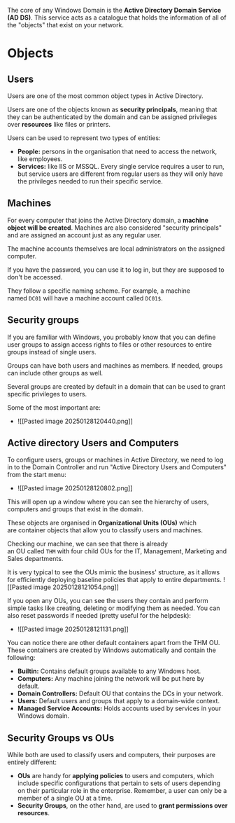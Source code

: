 The core of any Windows Domain is the **Active Directory Domain Service (AD DS)**. This service acts as a catalogue that holds the information of all of the "objects" that exist on your network.

# Objects 

## Users
Users are one of the most common object types in Active Directory. 

Users are one of the objects known as **security principals**, meaning that they can be authenticated by the domain and can be assigned privileges over **resources** like files or printers.

Users can be used to represent two types of entities:
- **People:** persons in the organisation that need to access the network, like employees.
- **Services:** like IIS or MSSQL. Every single service requires a user to run, but service users are different from regular users as they will only have the privileges needed to run their specific service.


## Machines 
For every computer that joins the Active Directory domain, a **machine object will be created**. Machines are also considered "security principals" and are assigned an account just as any regular user.

The machine accounts themselves are local administrators on the assigned computer.

If you have the password, you can use it to log in, but they are supposed to don't be accessed.

They follow a specific naming scheme.
For example, a machine named `DC01` will have a machine account called `DC01$`.

## Security groups
If you are familiar with Windows, you probably know that you can define user groups to assign access rights to files or other resources to entire groups instead of single users.

Groups can have both users and machines as members. If needed, groups can include other groups as well.

Several groups are created by default in a domain that can be used to grant specific privileges to users.


Some of the most important are:
- ![[Pasted image 20250128120440.png]]




## Active directory Users and Computers
To configure users, groups or machines in Active Directory, we need to log in to the Domain Controller and run "Active Directory Users and Computers" from the start menu:
- ![[Pasted image 20250128120802.png]]



This will open up a window where you can see the hierarchy of users, computers and groups that exist in the domain. 

These objects are organised in **Organizational Units (OUs)** which are container objects that allow you to classify users and machines. 

Checking our machine, we can see that there is already an OU called `THM` with four child OUs for the IT, Management, Marketing and Sales departments. 

It is very typical to see the OUs mimic the business' structure, as it allows for efficiently deploying baseline policies that apply to entire departments. 
![[Pasted image 20250128121054.png]]

If you open any OUs, you can see the users they contain and perform simple tasks like creating, deleting or modifying them as needed. You can also reset passwords if needed (pretty useful for the helpdesk):
- ![[Pasted image 20250128121131.png]]


You can notice there are other default containers apart from the THM OU. 
These containers are created by Windows automatically and contain the following:
- **Builtin:** Contains default groups available to any Windows host.
- **Computers:** Any machine joining the network will be put here by default.
- **Domain Controllers:** Default OU that contains the DCs in your network.
- **Users:** Default users and groups that apply to a domain-wide context.
- **Managed Service Accounts:** Holds accounts used by services in your Windows domain.

## Security Groups vs OUs
While both are used to classify users and computers, their purposes are entirely different:
- **OUs** are handy for **applying policies** to users and computers, which include specific configurations that pertain to sets of users depending on their particular role in the enterprise. Remember, a user can only be a member of a single OU at a time.
- **Security Groups**, on the other hand, are used to **grant permissions over resources**. 